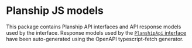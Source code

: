 # Planship JS models

This package contains Planship API interfaces and API response models used by the interface. Response models used by the [`PlanshipApi` interface](./docs/interfaces/PlanshipApi.md) have been auto-generated using the OpenAPI typescript-fetch generator.